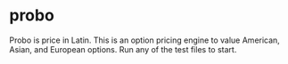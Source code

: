 # probo
Probo is price in Latin.
This is an option pricing engine to value American, Asian, and European options.
Run any of the test files to start.
